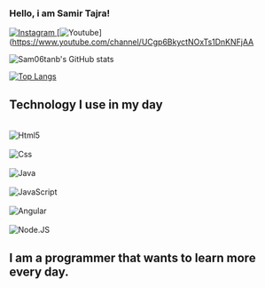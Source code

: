 ### Hello, i am Samir Tajra!

[![Instagram](https://img.shields.io/badge/Instagram-E4405F?style=for-the-badge&logo=instagram&logoColor=white)
](https://www.instagram.com/samirtajra6/)
[![Youtube](https://img.shields.io/badge/YouTube-FF0000?style=for-the-badge&logo=youtube&logoColor=white)](https://www.youtube.com/channel/UCgp6BkyctNOxTs1DnKNFjAA

![Sam06tanb's GitHub stats](https://github-readme-stats.vercel.app/api?username=Sam06tanb&show_icons=true&theme=radical)

[![Top Langs](https://github-readme-stats.vercel.app/api/top-langs/?username=Sam06tanb&layout=donut)](https://github.com/Sam06tanb/github-readme-stats)



## Technology I use in my day

<div style="display: inline_block"><br/>
<img align="center" alt="Html5" src="https://img.shields.io/badge/HTML-239120?style=for-the-badge&logo=html5&logoColor=white">
</div>
<div style="display: inline_block"><br/>
<img align="center" alt="Css" src="https://img.shields.io/badge/CSS-239120?&style=for-the-badge&logo=css3&logoColor=white">
</div>
<div style="display: inline_block"><br/>
<img align="center" alt="Java" src="https://img.shields.io/badge/Java-ED8B00?style=for-the-badge&logo=openjdk&logoColor=white">
</div>
<div style="display: inline_block"><br/>
<img align="center" alt="JavaScript" src="https://img.shields.io/badge/JavaScript-F7DF1E?style=for-the-badge&logo=javascript&logoColor=black">
</div>
<div style="display: inline_block"><br/>
<img align="center" alt="Angular" src="https://img.shields.io/badge/Angular-DD0031?style=for-the-badge&logo=angular&logoColor=white">
</div>
<div style="display: inline_block"><br/>
<img align="center" alt="Node.JS" src="https://img.shields.io/badge/Node.js-43853D?style=for-the-badge&logo=node.js&logoColor=white">
</div>

## I am a programmer that wants to learn more every day.
